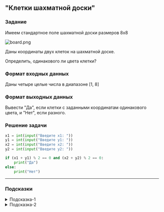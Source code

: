 ## "Клетки шахматной доски"

### Задание

Имеем стандартное поле шахматной доски размеров 8x8

![board.png](img/board.png)

Даны координаты двух клеток на шахматной доске.

Определить, одинакового ли цвета клетки?

### Формат входных данных

Даны четыре целые числа в диапазоне [1, 8]

### Формат выходных данных

Вывести "Да", если клетки с заданными координатам одинакового цвета, и "Нет", если разного.

### Решение задачи

```python
x1 = int(input("Введите х1: "))
y1 = int(input("Введите y1: "))
x2 = int(input("Введите x2: "))
y2 = int(input("Введите y2: "))

if (x1 + y1) % 2 == 0 and (x2 + y2) % 2 == 0:
    print("Да")
else:
    print("Нет")

```

---

### Подсказки

<details>
<summary>Подсказка-1</summary>
Условие для проверки четности числа:

```python
n % 2 == 0
```

</details>

<details>
<summary>Подсказка-2</summary>
Сумма двух нечетных чисел, всегда четная.
</details>
